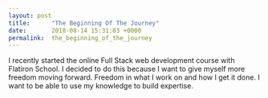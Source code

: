 ```yaml
---
layout: post
title:      "The Beginning Of The Journey"
date:       2018-08-14 15:31:03 +0000
permalink:  the_beginning_of_the_journey
---
```



I recently started the online Full Stack web development course with Flatiron School. I decided to do this because I want to give myself more freedom moving forward. Freedom in what I work on and how I get it done. I want to be able to use my knowledge to build expertise.
